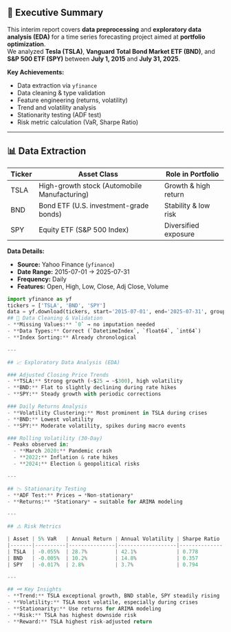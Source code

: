## 📄 Executive Summary
This interim report covers **data preprocessing** and **exploratory data analysis (EDA)** for a time series forecasting project aimed at **portfolio optimization**.  
We analyzed **Tesla (TSLA)**, **Vanguard Total Bond Market ETF (BND)**, and **S&P 500 ETF (SPY)** between **July 1, 2015** and **July 31, 2025**.

**Key Achievements:**
- Data extraction via `yfinance`
- Data cleaning & type validation
- Feature engineering (returns, volatility)
- Trend and volatility analysis
- Stationarity testing (ADF test)
- Risk metric calculation (VaR, Sharpe Ratio)

---

## 📊 Data Extraction

| Ticker | Asset Class | Role in Portfolio |
|--------|------------|-------------------|
| TSLA   | High-growth stock (Automobile Manufacturing) | Growth & high return |
| BND    | Bond ETF (U.S. investment-grade bonds) | Stability & low risk |
| SPY    | Equity ETF (S&P 500 Index) | Diversified exposure |

**Data Details:**
- **Source:** Yahoo Finance (`yfinance`)
- **Date Range:** 2015-07-01 → 2025-07-31
- **Frequency:** Daily
- **Features:** Open, High, Low, Close, Adj Close, Volume

```python
import yfinance as yf
tickers = ['TSLA', 'BND', 'SPY']
data = yf.download(tickers, start='2015-07-01', end='2025-07-31', group_by='ticker')
## 🧹 Data Cleaning & Validation
- **Missing Values:** `0` → no imputation needed  
- **Data Types:** Correct (`DatetimeIndex`, `float64`, `int64`)  
- **Index Sorting:** Already chronological  

---

## 📈 Exploratory Data Analysis (EDA)

### Adjusted Closing Price Trends
- **TSLA:** Strong growth (~$25 → ~$300), high volatility  
- **BND:** Flat to slightly declining during rate hikes  
- **SPY:** Steady growth with periodic corrections  

### Daily Returns Analysis
- **Volatility Clustering:** Most prominent in TSLA during crises  
- **BND:** Lowest volatility  
- **SPY:** Moderate volatility, spikes during macro events  

### Rolling Volatility (30-Day)
- Peaks observed in:
  - **March 2020:** Pandemic crash  
  - **2022:** Inflation & rate hikes  
  - **2024:** Election & geopolitical risks  

---

## 📉 Stationarity Testing
- **ADF Test:** Prices → *Non-stationary*  
- **Returns:** *Stationary* → suitable for ARIMA modeling  

---

## ⚠️ Risk Metrics

| Asset | 5% VaR   | Annual Return | Annual Volatility | Sharpe Ratio |
|-------|----------|---------------|-------------------|--------------|
| TSLA  | -0.055%  | 28.7%         | 42.1%             | 0.778        |
| BND   | -0.005%  | 10.2%         | 14.8%             | 0.357        |
| SPY   | -0.017%  | 2.8%          | 3.7%              | 0.794        |

---

## 🗝 Key Insights
- **Trend:** TSLA exceptional growth, BND stable, SPY steadily rising  
- **Volatility:** TSLA most volatile, especially during crises  
- **Stationarity:** Use returns for ARIMA modeling  
- **Risk:** TSLA has highest downside risk  
- **Reward:** TSLA highest risk-adjusted return  
